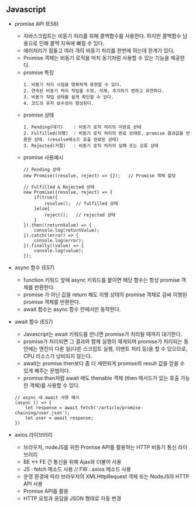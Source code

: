 ## Javascript

- promise API (ES6)
    - 자바스크립트는 비동기 처리를 위해 콜백함수를 사용한다. 하지만 콜백함수 남용으로 인해 콜백 지옥에 빠질 수 있다.
    -  에러처리가 힘들고 여러 개의 비동기 처리를 한번에 하는데 한계가 있다.
    - Promise 객체는 비동기 로직을 마치 동기처럼 사용할 수 있는 기능을 제공한다.
    - promise 특징
        ```
        1. 비동기 처리 시점을 명확하게 표현할 수 있다.
        2. 연속된 비동기 처리 작업을 수정, 삭제, 추가하기 편하고 유연하다.
        3. 비동기 작업 상태를 쉽게 확인할 수 있다.
        4. 코드의 유지 보수성이 향상된다.
        ```
    - promise 상태
        ```
        1. Pending(대기)    : 비동기 로직 처리의 미완료 상태
        2. Fulfilled(이행)  : 비동기 로직 처리의 완료 상태로, promise 결과값을 반환한 상태. (resolve메소드 호출 완료된 상태)
        3. Rejected(거절)   : 비동기 로직 처리의 실패 또는 오류 상태
        ```
    - promise 사용예시
        ```
        // Pending 상태
        new Promise((resolve, reject) => {});   // Promise 객체 할당

        // Fulfilled & Rejected 상태
        new Promise((resolve, reject) => {
            if(true){
                resolve();  // fulfilled 상태
            }else{  
                reject();   // rejected 상태
            }
        }).then((returnValue) => {
            console.log(returnValue);
        }).catch((error) => {
            console.log(error);
        }).finally((value) => {
            console.log(value);
        });
        ```
- async 함수 (ES7)
    - function 키워드 앞에 async 키워드를 붙이면 해당 함수는 항상 promise 객체를 반환한다.
    - promise 가 아닌 값을 return 해도 이행 상태의 promise 객체로 감싸 이행된 promise 객체를 반환한다.
    - await 함수는 async 함수 안에서만 동작한다.

- await 함수 (ES7)
    - Javascript는 await 키워드를 만나면 promise가 처리될 때까지 대기한다.
    - promise가 처리되면 그 결과와 함께 실행이 재게되며 promise가 처리되는 동안에는 엔진이 다른 일(다른 스크립트 실행, 이벤트 처리 등)을 할 수 있으므로, CPU 리소스가 낭비되지 않는다.
    - await는 promise.then보다 좀 더 세련되게 promise의 result 값을 얻을 수 있게 해주는 문법이다.
    - promise.then처럼 await 에도 thenable 객체 (then 메서드가 있는 호출 가능한 객체)를 사용할 수 있다.

    ```
    // async 내 await 사용 예시
    (async () => {
        let response = await fetch('/article/promise-chaining/user.json');
        let user = await response;
    })
    ```

- axios 라이브러리
    - 브라우저, nodeJS를 위한 Promise API를 활용하는 HTTP 비동기 통신 라이브러리
    - BE <-> FE 간 통신을 위해 Ajax와 더불어 사용
    - JS : fetch 메소드 사용 // FW : axios 메소드 사용
    - 운영 환경에 따라 브라우저의 XMLHttpRequest 객체 또는 NodeJS의 HTTP API 사용
    - Promise API를 활용
    - HTTP 요청과 응답을 JSON 형태로 자동 변경